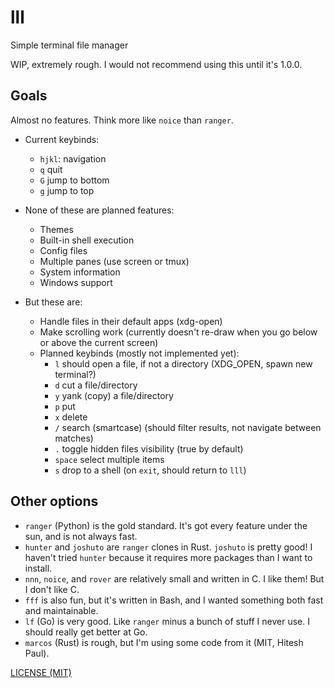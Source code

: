# lll

Simple terminal file manager

WIP, extremely rough. I would not recommend using this until it's 1.0.0.

## Goals

Almost no features. Think more like `noice` than `ranger`.

* Current keybinds:
  * `hjkl`: navigation
  * `q` quit
  * `G` jump to bottom
  * `g` jump to top

* None of these are planned features:
  * Themes
  * Built-in shell execution
  * Config files
  * Multiple panes (use screen or tmux)
  * System information
  * Windows support

* But these are:
  * Handle files in their default apps (xdg-open)
  * Make scrolling work (currently doesn't re-draw when you go below or above the current screen)
  * Planned keybinds (mostly not implemented yet):
    * `l` should open a file, if not a directory (XDG_OPEN, spawn new terminal?)
    * `d` cut a file/directory
    * `y` yank (copy) a file/directory
    * `p` put
    * `x` delete
    * `/` search (smartcase) (should filter results, not navigate between matches)
    * `.` toggle hidden files visibility (true by default)
    * `space` select multiple items
    * `s` drop to a shell (on `exit`, should return to `lll`)

## Other options

* `ranger` (Python) is the gold standard. It's got every feature under the sun,
  and is not always fast.
* `hunter` and `joshuto` are `ranger` clones in Rust. `joshuto` is pretty good!
  I haven't tried `hunter` because it requires more packages than I want to
  install.
* `nnn`, `noice`, and `rover` are relatively small and written in C. I like
  them! But I don't like C.
* `fff` is also fun, but it's written in Bash, and I wanted something both
  fast and maintainable.
* `lf` (Go) is very good. Like `ranger` minus a bunch of stuff I never use. I
  should really get better at Go.
* `marcos` (Rust) is rough, but I'm using some code from it (MIT, Hitesh Paul).

[LICENSE (MIT)](./LICENSE.md)
